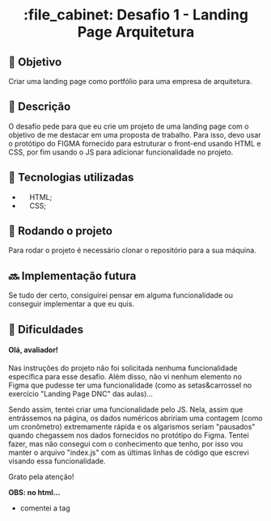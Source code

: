<h1 align="center">:file_cabinet: Desafio 1 - Landing Page Arquitetura</h1>

## :dart: Objetivo

Criar uma landing page como portfólio para uma empresa de arquitetura.

## :memo: Descrição

O desafio pede para que eu crie um projeto de uma landing page com o objetivo de me destacar em
uma proposta de trabalho. Para isso, devo usar o protótipo do FIGMA fornecido para estruturar
o front-end usando HTML e CSS, por fim usando o JS para adicionar funcionalidade no projeto.

## :wrench: Tecnologias utilizadas

-   <img src="https://cdn.jsdelivr.net/gh/devicons/devicon/icons/html5/html5-plain.svg" width="14px;"/> HTML;
-   <img src="https://cdn.jsdelivr.net/gh/devicons/devicon/icons/css3/css3-plain.svg" width="14px"/> CSS;

## :rocket: Rodando o projeto

Para rodar o projeto é necessário clonar o repositório para a sua máquina.

## :soon: Implementação futura

Se tudo der certo, consiguirei pensar em alguma funcionalidade ou conseguir implementar
a que eu quis.

## 🥵 Dificuldades

<h4>Olá, avaliador!</h4> 
    
  Nas instruções do projeto não foi solicitada nenhuma funcionalidade específica
    para esse desafio. Além disso, não vi nenhum elemento no Figma que pudesse
    ter uma funcionalidade (como as setas&carrossel no exercício "Landing Page DNC" das aulas)... 
    
Sendo assim, tentei criar uma funcionalidade pelo JS. Nela, assim que entrássemos
    na página, os dados numéricos abririam uma contagem (como um cronômetro) 
    extremamente rápida e os algarismos seriam "pausados" quando chegassem nos dados 
    fornecidos no protótipo do Figma. Tentei fazer, mas não consegui com o conhecimento 
    que tenho, por isso vou manter o arquivo "index.js" com as últimas linhas de código 
    que escrevi visando essa funcionalidade.
    
 Grato pela atenção!
    
 <b> OBS: no html... </b> <br>
-   comentei a tag <script>, que fazia o link para o "index.js" 
        e a tag <body>, com o evento que mencionava a function que definiia o 
        início da minha funcionalidade.
-   para manter a boa aparência, apaguei as "ids" usadas na function "counter"
        no "index.js". Elas ficavam nas tags "h2" dentro dos articles ".dados"

## :handshake: Colaboradores

<table>
  <tr>
    <td align="center">
      <a href="https://github.com/judah-lopes">
        <img src="https://avatars.githubusercontent.com/u/134812191?s=400&u=00a571215f2ea321a8738af235cea655e1e36ec6&v=4" width="100px;" alt="Foto de Judah Lopes no GitHub"/><br>
        <sub>
          <b>judah-lopes</b>
        </sub>
      </a>
    </td>
  </tr>
</table>
